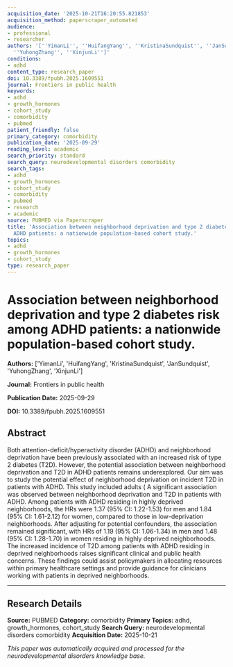 ```yaml
---
acquisition_date: '2025-10-21T16:20:55.821853'
acquisition_method: paperscraper_automated
audience:
- professional
- researcher
authors: '[''YimanLi'', ''HuifangYang'', ''KristinaSundquist'', ''JanSundquist'',
  ''YuhongZhang'', ''XinjunLi'']'
conditions:
- adhd
content_type: research_paper
doi: 10.3389/fpubh.2025.1609551
journal: Frontiers in public health
keywords:
- adhd
- growth_hormones
- cohort_study
- comorbidity
- pubmed
patient_friendly: false
primary_category: comorbidity
publication_date: '2025-09-29'
reading_level: academic
search_priority: standard
search_query: neurodevelopmental disorders comorbidity
search_tags:
- adhd
- growth_hormones
- cohort_study
- comorbidity
- pubmed
- research
- academic
source: PUBMED via Paperscraper
title: 'Association between neighborhood deprivation and type 2 diabetes risk among
  ADHD patients: a nationwide population-based cohort study.'
topics:
- adhd
- growth_hormones
- cohort_study
type: research_paper
---
```


# Association between neighborhood deprivation and type 2 diabetes risk among ADHD patients: a nationwide population-based cohort study.

**Authors:** ['YimanLi', 'HuifangYang', 'KristinaSundquist', 'JanSundquist', 'YuhongZhang', 'XinjunLi']

**Journal:** Frontiers in public health

**Publication Date:** 2025-09-29

**DOI:** 10.3389/fpubh.2025.1609551

## Abstract

Both attention-deficit/hyperactivity disorder (ADHD) and neighborhood deprivation have been previously associated with an increased risk of type 2 diabetes (T2D). However, the potential association between neighborhood deprivation and T2D in ADHD patients remains underexplored. Our aim was to study the potential effect of neighborhood deprivation on incident T2D in patients with ADHD. This study included adults ( A significant association was observed between neighborhood deprivation and T2D in patients with ADHD. Among patients with ADHD residing in highly deprived neighborhoods, the HRs were 1.37 (95% CI: 1.22-1.53) for men and 1.84 (95% CI: 1.61-2.12) for women, compared to those in low-deprivation neighborhoods. After adjusting for potential confounders, the association remained significant, with HRs of 1.19 (95% CI: 1.06-1.34) in men and 1.48 (95% CI: 1.28-1.70) in women residing in highly deprived neighborhoods. The increased incidence of T2D among patients with ADHD residing in deprived neighborhoods raises significant clinical and public health concerns. These findings could assist policymakers in allocating resources within primary healthcare settings and provide guidance for clinicians working with patients in deprived neighborhoods.

---

## Research Details

**Source:** PUBMED
**Category:** comorbidity
**Primary Topics:** adhd, growth_hormones, cohort_study
**Search Query:** neurodevelopmental disorders comorbidity
**Acquisition Date:** 2025-10-21

*This paper was automatically acquired and processed for the neurodevelopmental disorders knowledge base.*
